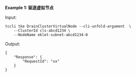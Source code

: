 **Example 1: 驱逐虚拟节点**



Input: 

```
tccli tke DrainClusterVirtualNode --cli-unfold-argument  \
    --ClusterId cls-abcd1234 \
    --NodeName eklet-subnet-abcd1234-0
```

Output: 
```
{
    "Response": {
        "RequestId": "xx"
    }
}
```

